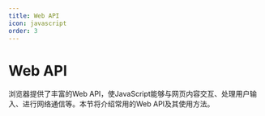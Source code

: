 ```yaml
---
title: Web API
icon: javascript
order: 3
---
```


# Web API

浏览器提供了丰富的Web API，使JavaScript能够与网页内容交互、处理用户输入、进行网络通信等。本节将介绍常用的Web API及其使用方法。


